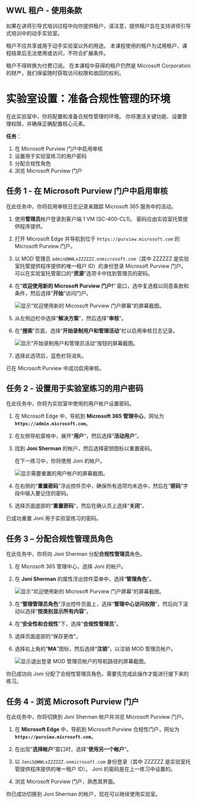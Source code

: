 ## WWL 租户 - 使用条款

如果在讲师引导式培训过程中向你提供租户，请注意，提供租户旨在支持讲师引导式培训中的动手实验室。

租户不应共享或用于动手实验室以外的用途。 本课程使用的租户为试用租户，课程结束后无法使用或访问，不符合扩展条件。

租户不得转换为付费订阅。 在本课程中获得的租户仍然是 Microsoft Corporation 的财产，我们保留随时获取访问权限和收回的权利。

# 实验室设置：准备合规性管理的环境

在此实验室中，你将配置和准备合规性管理的环境。 你将激活关键功能、设置管理权限，并确保正确配置核心元素。

**任务**：

1. 在 Microsoft Purview 门户中启用审核
1. 设置用于实验室练习的用户密码
1. 分配合规性角色
1. 浏览 Microsoft Purview 门户

## 任务 1 - 在 Microsoft Purview 门户中启用审核

在此任务中，你将启用审核日志记录来跟踪 Microsoft 365 服务中的活动。

1. 使用**管理员**帐户登录到客户端 1 VM (SC-400-CL1)。 密码应由实验室托管提供程序提供。

1. 打开 Microsoft Edge 并导航到位于 `https://purview.microsoft.com` 的 Microsoft Purview 门户。

1. 以 MOD 管理员 `admin@WWLxZZZZZZ.onmicrosoft.com`（其中 ZZZZZZ 是实验室托管提供程序提供的唯一租户 ID）的身份登录 Microsoft Purview 门户。 可以在实验室托管窗口的“**资源**”选项卡中找到管理员的密码。

1. 在“**欢迎使用新的 Microsoft Purview 门户!**” 窗口，选中复选框以同意条款和条件，然后选择“**开始**”访问门户。

    ![显示“欢迎使用新的 Microsoft Purview 门户屏幕”的屏幕截图。](../Media/new-purview-portal-get-started.png)

1. 从左侧边栏中选择“**解决方案**”，然后选择“**审核**”。

1. 在“**搜索**”页面，选择“**开始录制用户和管理活动**”栏以启用审核日志记录。

    ![显示“开始录制用户和管理员活动”按钮的屏幕截图。](../Media/enable-audit-button.png)

1. 选择此选项后，蓝色栏将消失。

已在 Microsoft Purview 中成功启用审核。

## 任务 2 - 设置用于实验室练习的用户密码

在此任务中，你将为实验室中使用的用户帐户设置密码。

1. 在 Microsoft Edge 中，导航到 **Microsoft 365 管理中心**，网址为 **`https://admin.microsoft.com`**。

1. 在左侧导航窗格中，展开“**用户**”，然后选择“**活动用户**”。

1. 找到 **Joni Sherman** 的帐户，然后选择密钥图标以重置密码。

   在下一练习中，你将使用 Joni 的帐户。

   ![显示需要重置的用户帐户的屏幕截图。](../Media/reset-password-button-joni.png)

1. 在右侧的“**重置密码**”浮出控件页中，确保所有选项均未选中，然后在“**密码**”字段中输入要记住的密码。

1. 选择页面底部的“**重置密码**”，然后在确认页上选择“**关闭**”。

已成功重置 Joni 用于实验室练习的密码。

## 任务 3 – 分配合规性管理员角色

在此任务中，你将向 Joni Sherman 分配**合规性管理员**角色。

1. 在 Microsoft 365 管理中心，选择 Joni 的帐户。

1. 在 **Joni Sherman** 的属性浮出控件菜单中，选择“**管理角色**”。

    ![显示“欢迎使用新的 Microsoft Purview 门户屏幕”的屏幕截图。](../Media/joni-manage-roles.png)

1. 在“**管理管理员角色**”浮出控件页面上，选择“**管理中心访问权限**”，然后向下滚动以选择“**按类别显示所有内容**”。

1. 在“**安全性和合规性**”下，选择“**合规性管理员**”。

1. 选择页面底部的“保存更改”。

1. 选择右上角的“**MA**”图标，然后选择“**注销**”，以注销 MOD 管理员帐户。

   ![显示退出登录 MOD 管理员帐户的导航路径的屏幕截图。](../Media/sign-out.png)

你已成功向 Joni 分配了合规性管理员角色，需要先完成此操作才能进行接下来的练习。

## 任务 4 - 浏览 Microsoft Purview 门户

在此任务中，你将切换到 Joni Sherman 帐户并浏览 Microsoft Purview 门户。

1. 在 **Microsoft Edge** 中，导航到 Microsoft Purview 合规性门户，网址为 **`https://purview.microsoft.com`**。

1. 在出现“**选择帐户**”窗口时，选择“**使用另一个帐户**”。

1. 以 `JoniS@WWLxZZZZZZ.onmicrosoft.com` 身份登录（其中 ZZZZZZ 是实验室托管提供程序提供的唯一租户 ID）。 Joni 的密码是在上一练习中设置的。

1. 浏览 Microsoft Purview 门户，熟悉其界面。

你已成功切换到 Joni Sherman 的帐户，现在可以继续使用实验室。
